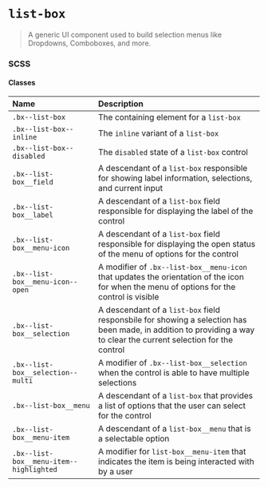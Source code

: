 # `list-box`

> A generic UI component used to build selection menus like Dropdowns, Comboboxes, and more.

### SCSS

#### Classes

| Name  | Description |
|:------|:-------------|
| `.bx--list-box` | The containing element for a `list-box` |
| `.bx--list-box--inline` | The `inline` variant of a `list-box` |
| `.bx--list-box--disabled` | The `disabled` state of a `list-box` control |
| `.bx--list-box__field` | A descendant of a `list-box` responsible for showing label information, selections, and current input |
| `.bx--list-box__label` | A descendant of a `list-box` field responsible for displaying the label of the control |
| `.bx--list-box__menu-icon` | A descendant of a `list-box` field responsible for displaying the open status of the menu of options for the control |
| `.bx--list-box__menu-icon--open` | A modifier of `.bx--list-box__menu-icon` that updates the orientation of the icon for when the menu of options for the control is visible |
| `.bx--list-box__selection` | A descendant of a `list-box` field responsbile for showing a selection has been made, in addition to providing a way to clear the current selection for the control |
| `.bx--list-box__selection--multi` | A modifier of `.bx--list-box__selection` when the control is able to have multiple selections |
| `.bx--list-box__menu` | A descendant of a `list-box` that provides a list of options that the user can select for the control |
| `.bx--list-box__menu-item` | A descendant of a `list-box__menu` that is a selectable option|
| `.bx--list-box__menu-item--highlighted` | A modifier for `list-box__menu-item` that indicates the item is being interacted with by a user |

